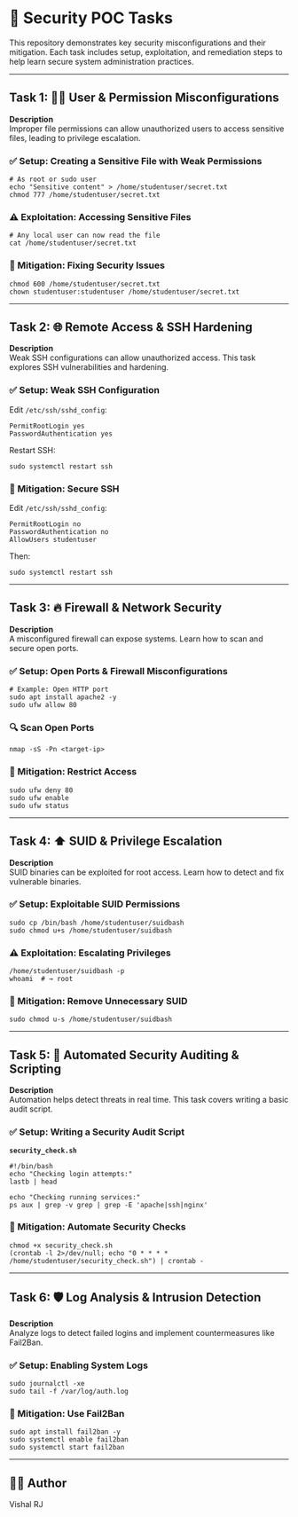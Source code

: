 # 🔐 Security POC Tasks

This repository demonstrates key security misconfigurations and their mitigation. Each task includes setup, exploitation, and remediation steps to help learn secure system administration practices.

---

## Task 1: 🧑‍💻 User & Permission Misconfigurations

**Description**  
Improper file permissions can allow unauthorized users to access sensitive files, leading to privilege escalation.

### ✅ Setup: Creating a Sensitive File with Weak Permissions

    # As root or sudo user
    echo "Sensitive content" > /home/studentuser/secret.txt
    chmod 777 /home/studentuser/secret.txt

### ⚠️ Exploitation: Accessing Sensitive Files

    # Any local user can now read the file
    cat /home/studentuser/secret.txt

### 🔐 Mitigation: Fixing Security Issues

    chmod 600 /home/studentuser/secret.txt
    chown studentuser:studentuser /home/studentuser/secret.txt

---

## Task 2: 🌐 Remote Access & SSH Hardening

**Description**  
Weak SSH configurations can allow unauthorized access. This task explores SSH vulnerabilities and hardening.

### ✅ Setup: Weak SSH Configuration  
Edit `/etc/ssh/sshd_config`:

    PermitRootLogin yes
    PasswordAuthentication yes

Restart SSH:

    sudo systemctl restart ssh

### 🔐 Mitigation: Secure SSH  
Edit `/etc/ssh/sshd_config`:

    PermitRootLogin no
    PasswordAuthentication no
    AllowUsers studentuser

Then:

    sudo systemctl restart ssh

---

## Task 3: 🔥 Firewall & Network Security

**Description**  
A misconfigured firewall can expose systems. Learn how to scan and secure open ports.

### ✅ Setup: Open Ports & Firewall Misconfigurations

    # Example: Open HTTP port
    sudo apt install apache2 -y
    sudo ufw allow 80

### 🔍 Scan Open Ports

    nmap -sS -Pn <target-ip>

### 🔐 Mitigation: Restrict Access

    sudo ufw deny 80
    sudo ufw enable
    sudo ufw status

---

## Task 4: ⬆️ SUID & Privilege Escalation

**Description**  
SUID binaries can be exploited for root access. Learn how to detect and fix vulnerable binaries.

### ✅ Setup: Exploitable SUID Permissions

    sudo cp /bin/bash /home/studentuser/suidbash
    sudo chmod u+s /home/studentuser/suidbash

### ⚠️ Exploitation: Escalating Privileges

    /home/studentuser/suidbash -p
    whoami  # → root

### 🔐 Mitigation: Remove Unnecessary SUID

    sudo chmod u-s /home/studentuser/suidbash

---

## Task 5: 🤖 Automated Security Auditing & Scripting

**Description**  
Automation helps detect threats in real time. This task covers writing a basic audit script.

### ✅ Setup: Writing a Security Audit Script

**`security_check.sh`**

    #!/bin/bash
    echo "Checking login attempts:"
    lastb | head

    echo "Checking running services:"
    ps aux | grep -v grep | grep -E 'apache|ssh|nginx'

### 🔐 Mitigation: Automate Security Checks

    chmod +x security_check.sh
    (crontab -l 2>/dev/null; echo "0 * * * * /home/studentuser/security_check.sh") | crontab -

---

## Task 6: 🛡️ Log Analysis & Intrusion Detection

**Description**  
Analyze logs to detect failed logins and implement countermeasures like Fail2Ban.

### ✅ Setup: Enabling System Logs

    sudo journalctl -xe
    sudo tail -f /var/log/auth.log

### 🔐 Mitigation: Use Fail2Ban

    sudo apt install fail2ban -y
    sudo systemctl enable fail2ban
    sudo systemctl start fail2ban

---
## 👨‍💻 Author
Vishal RJ 
